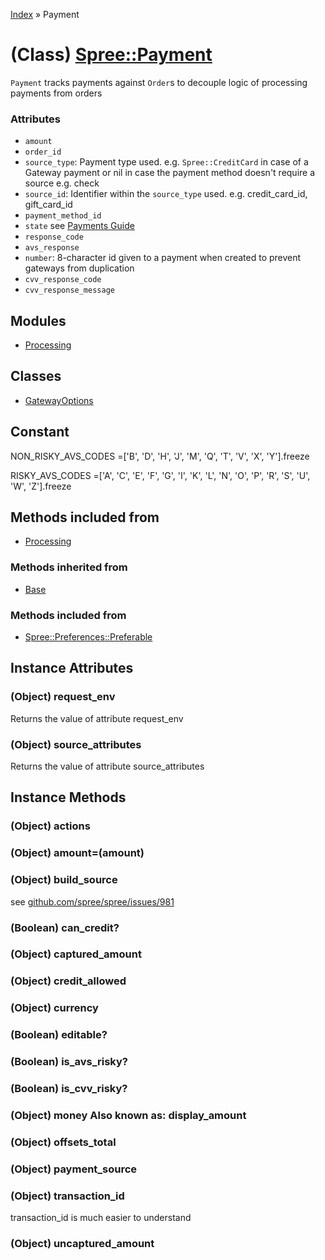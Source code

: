 [Index](../_index.md) » Payment

# (Class) [Spree::Payment](http://m.gymplayer.com/payment.rb)  
`Payment` tracks payments against `Order`s to decouple logic of processing payments from orders

### Attributes
* `amount`
* `order_id`
* `source_type`: Payment type used. e.g. `Spree::CreditCard` in case of a Gateway payment or nil in case the payment method doesn't require a source e.g. check
* `source_id`: Identifier within the `source_type` used. e.g. credit_card_id, gift_card_id
* `payment_method_id`
* `state` see [Payments Guide](../business_logic/payments_guide.md)
* `response_code`
* `avs_response`
* `number`: 8-character id given to a payment when created to prevent gateways from duplication
* `cvv_response_code`
* `cvv_response_message`

## Modules
* [Processing](Payment/Processing.md)

## Classes 
* [GatewayOptions](Payment/GatewayOptions.md)

## Constant
NON_RISKY_AVS_CODES =['B', 'D', 'H', 'J', 'M', 'Q', 'T', 'V', 'X', 'Y'].freeze

RISKY_AVS_CODES =['A', 'C', 'E', 'F', 'G', 'I', 'K', 'L', 'N', 'O', 'P', 'R', 'S', 'U', 'W', 'Z'].freeze

## Methods included from
* [Processing](Payment/Processing.md)

### Methods inherited from
* [Base](Base.md)

### Methods included from
* [Spree::Preferences::Preferable](Preferences/Preferable.md)

## Instance Attributes
### (Object) **request_env**
Returns the value of attribute request_env

### (Object) **source_attributes**
Returns the value of attribute source_attributes

## Instance Methods
### (Object) **actions**
    
    
### (Object) **amount=**(amount)
        

### (Object) **build_source**
see [github.com/spree/spree/issues/981](https://github.com/spree/spree/issues/981)
    
###  (Boolean) **can_credit?**


### (Object) **captured_amount**


### (Object) **credit_allowed**


### (Object) **currency**


###  (Boolean) **editable?**


###  (Boolean) **is_avs_risky?**
   

###  (Boolean) **is_cvv_risky?**
 

### (Object) **money** Also known as: display_amount


### (Object) **offsets_total**


### (Object) **payment_source**


### (Object) **transaction_id**
transaction_id is much easier to understand

### (Object) **uncaptured_amount**
